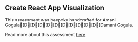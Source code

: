 ## Create React App Visualization

This assessment was bespoke handcrafted for Amani Gogula[D[D[D[D[D[D[D[D[D[D[Damani Gogula.

Read more about this assessment [here](https://react.eogresources.com)
